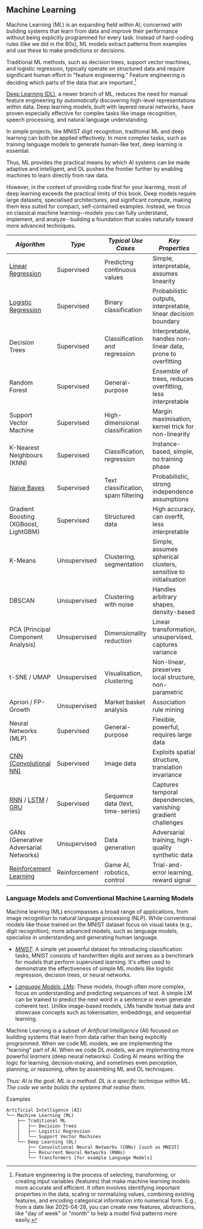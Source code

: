 
## Machine Learning

Machine Learning (ML) is an expanding field within AI, concerned with building systems that learn
from data and improve their performance without being explicitly programmed for every task. Instead
of hard-coding rules (like we did in the 80s), ML models extract patterns from examples and use
these to make predictions or decisions.

Traditional ML methods, such as decision trees, support vector machines, and logistic regression,
typically operate on structured data and require significant human effort in "feature engineering."
Feature engineering is deciding which parts of the data that are important.[^feature]

[^feature]: Feature engineering is the process of selecting, transforming, or creating input
variables (features) that make machine learning models more accurate and efficient. It often
involves identifying important properties in the data, scaling or normalizing values, combining
existing features, and encoding categorical information into numerical form.
E.g., from a date like 2025-04-28, you can create new features, abstractions, like "day of week"
or "month" to help a model find patterns more easily.

[Deep Learning (DL)](./DEEP.md), a newer branch of ML, reduces the need for manual feature
engineering by *automatically* discovering high-level representations within data. Deep learning
models, built with layered neural networks, have proven especially effective for complex tasks
like image recognition, speech processing, and natural language understanding.

In simple projects, like MNIST digit recognition, traditional ML and deep learning can both be
applied effectively. In more complex tasks, such as training language models to generate human-like
text, deep learning is essential.

Thus, ML provides the practical means by which AI systems can be made adaptive and intelligent,
and DL pushes the frontier further by enabling machines to learn directly from raw data.

However, in the context of providing code first for your learning, most of deep learning exceeds
the practical limits of this book. Deep models require large datasets, specialised architectures,
and significant compute, making them less suited for compact, self-contained examples. Instead,
we focus on classical machine learning--models you can fully understand, implement, and
analyze--building a foundation that scales naturally toward more advanced techniques.


| *Algorithm* | *Type* | *Typical Use Cases* | *Key Properties* |
|---|---|---|---|
| [Linear Regression](./linear/) | Supervised | Predicting continuous values | Simple, interpretable, assumes linearity |
| [Logistic Regression](./logistic/) | Supervised | Binary classification | Probabilistic outputs, interpretable, linear decision boundary |
| Decision Trees             | Supervised         | Classification and regression    | Interpretable, handles non-linear data, prone to overfitting    |
| Random Forest              | Supervised         | General-purpose                  | Ensemble of trees, reduces overfitting, less interpretable      |
| Support Vector Machine     | Supervised         | High-dimensional classification  | Margin maximisation, kernel trick for non-linearity             |
| K-Nearest Neighbours (KNN) | Supervised         | Classification, regression       | Instance-based, simple, no training phase                       |
| [Naive Bayes](./bayes/) | Supervised | Text classification, spam filtering | Probabilistic, strong independence assumptions |
| Gradient Boosting (XGBoost, LightGBM) | Supervised | Structured data             | High accuracy, can overfit, less interpretable                    |
| K-Means                    | Unsupervised       | Clustering, segmentation         | Simple, assumes spherical clusters, sensitive to initialisation |
| DBSCAN                     | Unsupervised       | Clustering with noise            | Handles arbitrary shapes, density-based                         |
| PCA (Principal Component Analysis) | Unsupervised | Dimensionality reduction     | Linear transformation, unsupervised, captures variance            |
| t-SNE / UMAP               | Unsupervised       | Visualisation, clustering        | Non-linear, preserves local structure, non-parametric           |
| Apriori / FP-Growth        | Unsupervised       | Market basket analysis           | Association rule mining                                         |
| Neural Networks (MLP)      | Supervised         | General-purpose                  | Flexible, powerful, requires large data                         |
| [CNN (Convolutional NN)](./mnist/cnn.py) | Supervised   | Image data               | Exploits spatial structure, translation invariance              |
| [RNN](./rnn/) / [LSTM](./rnn/) / [GRU](./rnn/) | Supervised | Sequence data (text, time-series)| Captures temporal dependencies, vanishing gradient challenges |
| GANs (Generative Adversarial Networks) | Unsupervised | Data generation          | Adversarial training, high-quality synthetic data                 |
| [Reinforcement Learning](./../../../ch03/tictactoe/README.md) | Reinforcement | Game AI, robotics, control  | Trial-and-error learning, reward signal |


### Language Models and Conventional Machine Learning Models

Machine learning (ML) encompasses a broad range of applications, from image recognition to natural
language processing (NLP). While conventional models like those trained on the MNIST dataset focus
on visual tasks (e.g., digit recognition), more advanced models, such as language models, specialise
in understanding and generating human language.

- *[MNIST](./mnist/)*: A simple yet powerful dataset for introducing classification tasks, MNIST consists
of handwritten digits and serves as a benchmark for models that perform supervised learning. It's often
used to demonstrate the effectiveness of simple ML models like logistic regression, decision trees,
or neural networks.

- *[Language Models, LMs](./lm/)*: These models, though often more complex, focus on understanding and
predicting sequences of text. A simple LM can be trained to predict the next word in a sentence or even
generate coherent text. Unlike image-based models, LMs handle textual data and showcase concepts
such as tokenisation, embeddings, and sequential learning.

Machine Learning is a subset of *Artificial Intelligence* (AI) focused on building systems that learn from
data rather than being explicitly programmed. When we code ML models, we are implementing the "learning"
part of AI. When we code DL models, we are implementing more powerful *learners* (deep neural networks).
Coding AI means writing the logic for learning, decision-making, and sometimes even perception, planning,
or reasoning, often by assembling ML and DL techniques.

Thus: *AI is the goal. ML is a method. DL is a specific technique within ML. The code we write builds
the systems that realise them.*

Examples
```
Artificial Intelligence (AI)
└── Machine Learning (ML)
    ├── Traditional ML
    │   ├── Decision Trees
    │   ├── Logistic Regression
    │   └── Support Vector Machines
    └── Deep Learning (DL)
        ├── Convolutional Neural Networks (CNNs) [such as MNIST]
        ├── Recurrent Neural Networks (RNNs)
        └── Transformers [for example Language Models]
```

